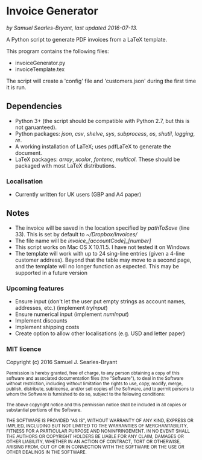 # Invoice Generator
_by Samuel Searles-Bryant, last updated 2016-07-13._

A Python script to generate PDF invoices from a LaTeX template.

This program contains the following files:
- invoiceGenerator.py
- invoiceTemplate.tex

The script will create a 'config' file and 'customers.json' during the first time it is run.

## Dependencies
- Python 3+ (the script should be compatible with Python 2.7, but this is not garuanteed).
- Python packages: _json_, _csv_, _shelve_, _sys_, _subprocess_, _os_, _shutil_, _logging_, _re_.
- A working installation of LaTeX; uses pdfLaTeX to generate the document.
- LaTeX packages: _array_, _xcolor_, _fontenc_, _multicol_. These should be packaged with most LaTeX distributions.

### Localisation
- Currently written for UK users (GBP and A4 paper)

## Notes
- The invoice will be saved in the location specified by _pathToSave_ (line 33). This is set by default to _~/Dropbox/Invoices/_
- The file name will be *invoice\_\[accountCode\]\_\[number\]*
- This script works on Mac OS X 10.11.5. I have not tested it on Windows
- The template will work with up to 24 sing-line entries (given a 4-line customer address). Beyond that the table may move to a second page, and the template will no longer function as expected. This may be supported in a future version

### Upcoming features
- Ensure input (don't let the user put empty strings as account names, addresses, etc.) (implement _tryInput_)
- Ensure numerical input (implement _numInput_)
- Implement discounts
- Implement shipping costs
- Create option to allow other localisations (e.g. USD and letter paper)


### MIT licence
Copyright (c) 2016 Samuel J. Searles-Bryant

<sub>Permission is hereby granted, free of charge, to any person obtaining a copy of this software and associated documentation files (the "Software"), to deal in the Software without restriction, including without limitation the rights to use, copy, modify, merge, publish, distribute, sublicense, and/or sell copies of the Software, and to permit persons to whom the Software is furnished to do so, subject to the following conditions:</sub>

<sub>The above copyright notice and this permission notice shall be included in all copies or substantial portions of the Software.</sub>

<sub>THE SOFTWARE IS PROVIDED "AS IS", WITHOUT WARRANTY OF ANY KIND, EXPRESS OR IMPLIED, INCLUDING BUT NOT LIMITED TO THE WARRANTIES OF MERCHANTABILITY, FITNESS FOR A PARTICULAR PURPOSE AND NONINFRINGEMENT. IN NO EVENT SHALL THE AUTHORS OR COPYRIGHT HOLDERS BE LIABLE FOR ANY CLAIM, DAMAGES OR OTHER LIABILITY, WHETHER IN AN ACTION OF CONTRACT, TORT OR OTHERWISE, ARISING FROM, OUT OF OR IN CONNECTION WITH THE SOFTWARE OR THE USE OR OTHER DEALINGS IN THE SOFTWARE.</sub>
